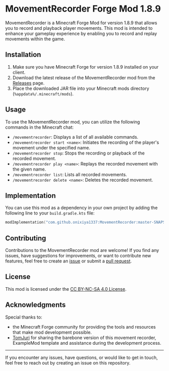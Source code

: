 # MovementRecorder Forge Mod 1.8.9

MovementRecorder is a Minecraft Forge Mod for version 1.8.9 that allows you to record and playback player movements. This mod is intended to enhance your gameplay experience by enabling you to record and replay movements within the game.

## Installation

1. Make sure you have Minecraft Forge for version 1.8.9 installed on your client.
2. Download the latest release of the MovementRecorder mod from the [Releases](https://github.com/onixiya1337/MovementRecorder/releases) page.
3. Place the downloaded JAR file into your Minecraft mods directory (`%appdata%/.minecraft/mods`).

## Usage

To use the MovementRecorder mod, you can utilize the following commands in the Minecraft chat:

- `/movementrecorder`: Displays a list of all available commands.
- `/movementrecorder start <name>`: Initiates the recording of the player's movement under the specified name.
- `/movementrecorder stop`: Stops the recording or playback of the recorded movement.
- `/movementrecorder play <name>`: Replays the recorded movement with the given name.
- `/movementrecorder list`: Lists all recorded movements.
- `/movementrecorder delete <name>`: Deletes the recorded movement.

## Implementation

You can use this mod as a dependency in your own project by adding the following line to your `build.gradle.kts` file:
```kotlin
modImplementation("com.github.onixiya1337:MovementRecorder:master-SNAPSHOT")
```

## Contributing

Contributions to the MovementRecorder mod are welcome! If you find any issues, have suggestions for improvements, or want to contribute new features, feel free to create an [issue](https://github.com/onixiya1337/MovementRecorder/issues) or submit a [pull request](https://github.com/onixiya1337/MovementRecorder/pulls).

## License

This mod is licensed under the [CC BY-NC-SA 4.0 License](LICENSE).

## Acknowledgments

Special thanks to:
- the Minecraft Forge community for providing the tools and resources that make mod development possible.
- [TomJuri](https://github.com/TomJuri) for sharing the barebone version of this movement recorder, ExampleMod template and assistance during the development process.

---

If you encounter any issues, have questions, or would like to get in touch, feel free to reach out by creating an issue on this repository.
